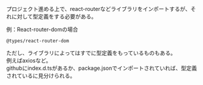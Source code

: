 プロジェクト進める上で、react-routerなどライブラリをインポートするが、それに対して型定義をする必要がある。

例：React-router-domの場合
```
@types/react-router-dom
```

ただし、ライブラリによってはすでに型定義をもっているものもある。  
例えばaxiosなど。  
githubにindex.d.tsがあるか、package.jsonでインポートされていれば、型定義されているに見分けられる。